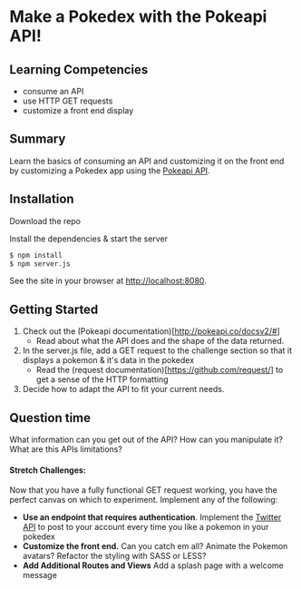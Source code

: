 
# Make a Pokedex with the Pokeapi API!

## Learning Competencies
- consume an API 
- use HTTP GET requests
- customize a front end display

## Summary

Learn the basics of consuming an API and customizing it on the front end by customizing a Pokedex app using the [Pokeapi API](https://pokeapi.co/). 

## Installation

Download the repo

Install the dependencies & start the server
```bash
$ npm install
$ npm server.js
```

See the site in your browser at [http://localhost:8080](http://localhost:8080).

## Getting Started
1.  Check out the (Pokeapi documentation)[http://pokeapi.co/docsv2/#] 
    - Read about what the API does and the shape of the data returned.
2.  In the server.js file, add a GET request to the challenge section so that it displays a pokemon & it's data in the pokedex
    - Read the (request documentation)[https://github.com/request/] to get a sense of the HTTP formatting
3.  Decide how to adapt the API to fit your current needs.

## Question time
What information can you get out of the API? How can you manipulate it? What are this APIs limitations?

#### Stretch Challenges: 

Now that you have a fully functional GET request working, you have the perfect 
canvas on which to experiment. Implement any of the following:

  - **Use an endpoint that requires authentication**. Implement the 
      [Twitter API](https://dev.twitter.com/rest/public) to post to your account every time you like a pokemon in your pokedex
  - **Customize the front end.** Can you catch em all?  Animate the Pokemon avatars?  Refactor the styling with SASS or LESS?
  - **Add Additional Routes and Views** Add a splash page with a welcome message

